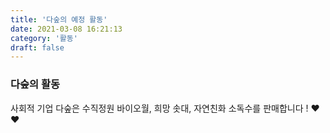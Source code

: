 ```yaml
---
title: '다숲의 예정 활동'
date: 2021-03-08 16:21:13
category: '활동'
draft: false
---
```


### 다숲의 활동

사회적 기업 다숲은 수직정원 바이오월, 희망 솟대, 자연친화 소독수를 판매합니다 ! ❤️❤️
